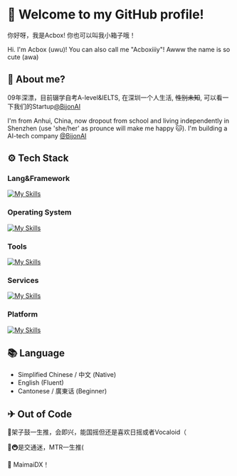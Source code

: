 # 👋 Welcome to my GitHub profile!

你好呀，我是Acbox! 你也可以叫我小箱子哦！

Hi. I'm Acbox (uwu)! You can also call me "Acboxiiiy"! Awww the name is so cute (awa)

## 🤔 About me?

09年深漂，目前辍学自考A-level&IELTS, 在深圳一个人生活, ~~性别未知~~, 可以看一下我们的Startup[@BijonAI](https://github.com/BijonAI)

I'm from Anhui, China, now dropout from school and living independently in Shenzhen (use 'she/her' as prounce will make me happy 🐱). I'm building a AI-tech company [@BijonAI](https://github.com/BijonAI)

## ⚙️ Tech Stack

### Lang&Framework
[![My Skills](https://skillicons.dev/icons?i=html,js,ts,latex,css,tailwind,react,vue,nextjs,nuxtjs,nodejs,d3,astro,bun,deno,electron,flutter,express,fastapi,flask,py,rust)](https://skillicons.dev)

### Operating System
[![My Skills](https://skillicons.dev/icons?i=apple,arch,linux)](https://skillicons.dev)

### Tools
[![My Skills](https://skillicons.dev/icons?i=docker,git,npm,pnpm,vite,vitest)](https://skillicons.dev)

### Services
[![My Skills](https://skillicons.dev/icons?i=postgres,supabase,cloudflare,netlify)](https://skillicons.dev)

### Platform
[![My Skills](https://skillicons.dev/icons?i=discord,figma,github,gmail,stackoverflow,twitter)](https://skillicons.dev)

## 📚 Language

- Simplified Chinese / 中文 (Native)
- English (Fluent)
- Cantonese / 廣東话 (Beginner)

## ✈ Out of Code

🥁架子鼓一生推，会即兴，能国摇但还是喜欢日摇或者Vocaloid（

🚆🚇是交通迷，MTR一生推(

🧤 MaimaiDX！
